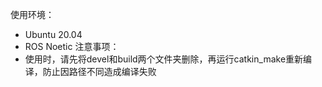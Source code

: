 使用环境：
- Ubuntu 20.04
- ROS Noetic
注意事项：
- 使用时，请先将devel和build两个文件夹删除，再运行catkin_make重新编译，防止因路径不同造成编译失败

